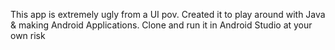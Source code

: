 This app is extremely ugly from a UI pov. Created it to play around with Java & making Android Applications. Clone and run it in Android Studio at your own risk
